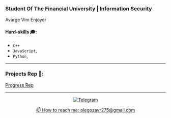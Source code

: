 ### Student Of The Financial University | Information Security
Avarge Vim Enjoyer

#### Hard-skills 🎓:
   - `С++`
   - `JavaScript`,
   - `Python`,
____


### Projects Rep 💾:

[Progress Rep](https://github.com/objoracoda/my-progress-rep)

____
   
<p align="center">

<a href="https://t.me/objoracoda">
   <img top="0" src="https://img.shields.io/badge/Telegram-2CA5E0?style=for-the-badge&logo=telegram&logoColor=white" alt="Telegram" target="_blank" margin-left="10px">
</p>
   
<p align='center'>
   📫 How to reach me: <a href='mailto:olegozavr275@gmail.com'>olegozavr275@gmail.com</a>
</p>
